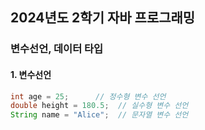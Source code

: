 ## 2024년도 2학기 자바 프로그래밍

### 변수선언, 데이터 타입

#### 1. 변수선언
```java
int age = 25;      // 정수형 변수 선언
double height = 180.5;  // 실수형 변수 선언
String name = "Alice";  // 문자열 변수 선언
```
